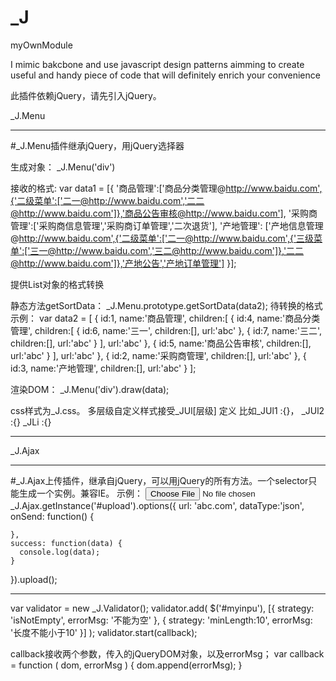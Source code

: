 # _J
myOwnModule


I mimic bakcbone and use javascript design patterns aimming to create useful and handy piece of code that will definitely enrich your convenience

此插件依赖jQuery，请先引入jQuery。


_J.Menu
************************************************************************************************************************************************
#_J.Menu插件继承jQuery，用jQuery选择器

生成对象： _J.Menu('div')

接收的格式:
var data1 = [{
	'商品管理':['商品分类管理@http://www.baidu.com',{'二级菜单':['二一@http://www.baidu.com','二二@http://www.baidu.com']},'商品公告审核@http://www.baidu.com'],
	'采购商管理':['采购商信息管理','采购商订单管理','二次退货'],
	'产地管理': ['产地信息管理@http://www.baidu.com',{'二级菜单':['二一@http://www.baidu.com',{'三级菜单':['三一@http://www.baidu.com','三二@http://www.baidu.com']},'二二@http://www.baidu.com']},'产地公告','产地订单管理']
}];

提供List对象的格式转换

静态方法getSortData： _J.Menu.prototype.getSortData(data2);
待转换的格式示例：
    var data2 = [
      {
        id:1,
        name:'商品管理',
        children:[
          {
            id:4,
            name:'商品分类管理',
            children:[
              {
                id:6,
                name:'三一',
                children:[],
                url:'abc'
              },
              {
                id:7,
                name:'三二',
                children:[],
                url:'abc'
              }
            ],
            url:'abc'
          },
          {
            id:5,
            name:'商品公告审核',
            children:[],
            url:'abc'
          }
        ],
        url:'abc'
      },
      {
        id:2,
        name:'采购商管理',
        children:[],
        url:'abc'
      },
      {
        id:3,
        name:'产地管理',
        children:[],
        url:'abc'
      }
    ];


渲染DOM： 	_J.Menu('div').draw(data);


css样式为_J.css。
多层级自定义样式接受_JUl[层级] 定义
比如_JUl1 :{}， _JUl2 :{}
_JLi :{}






************************************************************************************************************************************************

_J.Ajax
************************************************************************************************************************************************
#_J.Ajax上传插件，继承自jQuery，可以用jQuery的所有方法。一个selector只能生成一个实例。兼容IE。
示例：
<input id="upload" type="file">
_J.Ajax.getInstance('#upload').options({
    url: 'abc.com',
    dataType:'json',
    onSend: function() {
      
    },
    success: function(data) {
      console.log(data);
    }
  }).upload();


************************************************************************************************************************************************


var validator = new _J.Validator();
validator.add( $('#myinpu'), [{ strategy: 'isNotEmpty', errorMsg: '不能为空' }, { strategy: 'minLength:10', errorMsg: '长度不能小于10' }] );
validator.start(callback);

callback接收两个参数，传入的jQueryDOM对象，以及errorMsg；
var callback = function ( dom, errorMsg ) {
  dom.append(errorMsg);
}